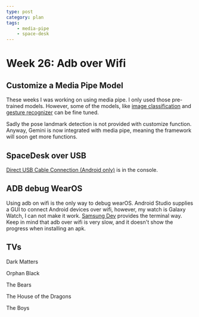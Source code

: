 ```yaml
---
type: post
category: plan
tags:
    - media-pipe
    - space-desk
---
```

# Week 26: Adb over Wifi

## Customize a Media Pipe Model

These weeks I was working on using media pipe. I only used those pre-trained models. However, some of the models, like [image classification](https://ai.google.dev/edge/mediapipe/solutions/customization/image_classifier) and [gesture recognizer](https://ai.google.dev/edge/mediapipe/solutions/customization/gesture_recognizer) can be fine tuned.

Sadly the pose landmark detection is not provided with customize function. Anyway, Gemini is now integrated with media pipe, meaning the framework will soon get more functions.

## SpaceDesk over USB

[Direct USB Cable Connection (Android only)](https://www.spacedesk.net/dt-documentation/connecting-a-new-display-monitor-over-the-usb-cable/android-usb-cable-connection/) is in the console.

## ADB debug WearOS

Using adb on wifi is the only way to debug wearOS. Android Studio supplies a GUI to connect Android devices over wifi, however, my watch is Galaxy Watch, I can not make it work. [Samsung Dev](https://developer.samsung.com/sdp/blog/en/2024/04/30/connect-galaxy-watch-to-android-studio-over-wi-fi) provides the terminal way. Keep in mind that adb over wifi is very slow, and it doesn't show the progress when installing an apk.

## TVs

Dark Matters

Orphan Black

The Bears

The House of the Dragons

The Boys
